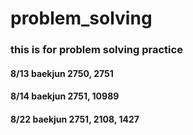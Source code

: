 # problem_solving

### this is for problem solving practice

#### 8/13 baekjun 2750, 2751
#### 8/14 baekjun 2751, 10989
#### 8/22 baekjun 2751, 2108, 1427
